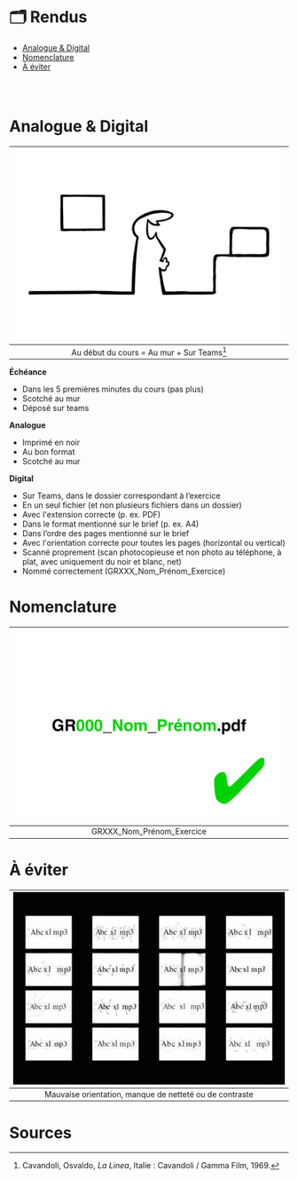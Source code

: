 # 🗂️ Rendus

- [Analogue & Digital](#Analogue-&-Digital)
- [Nomenclature](#Nomenclature)
- [À éviter](#À-éviter)

### &nbsp;

# Analogue & Digital

|![](links/Eval2.gif) |
|:---:|
| Au début du cours = Au mur + Sur Teams[^1] | 

**Échéance**

- Dans les 5 premières minutes du cours (pas plus)
- Scotché au mur
- Déposé sur teams

**Analogue**

- Imprimé en noir
- Au bon format
- Scotché au mur

**Digital**

- Sur Teams, dans le dossier correspondant à l’exercice
- En un seul fichier (et non plusieurs fichiers dans un dossier)
- Avec l'extension correcte (p. ex. PDF)
- Dans le format mentionné sur le brief (p. ex. A4)
- Dans l’ordre des pages mentionné sur le brief
- Avec l'orientation correcte pour toutes les pages (horizontal ou vertical)
- Scanné proprement (scan photocopieuse et non photo au téléphone, à plat, avec uniquement du noir et blanc, net)
- Nommé correctement (GRXXX_Nom_Prénom_Exercice)

# Nomenclature

|![](links/Eval7.gif) |
|:---:|
| GRXXX_Nom_Prénom_Exercice |

# À éviter

|![](links/Eval19.gif) |
|:---:|
| Mauvaise orientation, manque de netteté ou de contraste | 

# Sources

[^1]: Cavandoli, Osvaldo, *La Linea*, Italie : Cavandoli / Gamma Film, 1969.
